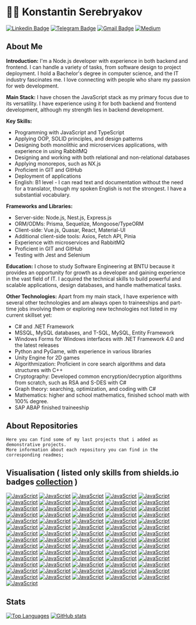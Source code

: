 # 👨‍💻 Konstantin Serebryakov

[![Linkedin Badge](https://img.shields.io/badge/-LinkedIn-blue?style=for-the-badge&logo=Linkedin&logoColor=white&link=https://www.linkedin.com/in/KonstantinSerebryakov/)](https://www.linkedin.com/in/KonstantinSerebryakov)
[![Telegram Badge](https://img.shields.io/badge/-Telegram-gray?style=for-the-badge&logo=Telegram&logoColor=white&link=https://t.me/KonstantinSerebryakov)](https://t.me/KonstantinSerebryakov)
[![Gmail Badge](https://img.shields.io/badge/-Gmail-c14438?style=for-the-badge&logo=Gmail&logoColor=white&link=mailto:konstantinserebryakov2000@gmail.com)](mailto:konstantinserebryakov2000@gmail.com)
[![Medium](https://img.shields.io/badge/Medium-12100E?style=for-the-badge&logo=medium&logoColor=white)](mailto:konstantinserebryakov2000@gmail.com)

## About Me
**Introduction:**
I'm a Node.js developer with experience in both backend and frontend. I can handle a variety of tasks, from software design to project deployment. I hold a Bachelor's degree in computer science, and the IT industry fascinates me. I love connecting with people who share my passion for web development.

**Main Stack:**
I have chosen the JavaScript stack as my primary focus due to its versatility. I have experience using it for both backend and frontend development, although my strength lies in backend development.

**Key Skills:**
- Programming with JavaScript and TypeScript
- Applying OOP, SOLID principles, and design patterns
- Designing both monolithic and microservices applications, with experience in using RabbitMQ
- Designing and working with both relational and non-relational databases
- Applying monorepos, such as NX.js
- Proficient in GIT and GitHub
- Deployment of applications
- English: B1 level - I can read text and documentation without the need for a translator, though my spoken English is not the strongest. I have a substantial vocabulary.

**Frameworks and Libraries:**
- Server-side: Node.js, Nest.js, Express.js
- ORM/ODMs: Prisma, Sequelize, Mongoose/TypeORM
- Client-side: Vue.js, Quasar, React, Material-UI
- Additional client-side tools: Axios, Fetch API, Pinia
- Experience with microservices and RabbitMQ
- Proficient in GIT and GitHub
- Testing with Jest and Selenium

**Education:**
I chose to study Software Engineering at BNTU because it provides an opportunity for growth as a developer and gaining experience in the vast field of IT. I acquired the technical skills to build powerful and scalable applications, design databases, and handle mathematical tasks.

**Other Technologies:**
Apart from my main stack, I have experience with several other technologies and am always open to traineeships and part-time jobs involving them or exploring new technologies not listed in my current skillset yet:
- C# and .NET Framework
- MSSQL, MySQL databases, and T-SQL, MySQL, Entity Framework
- Windows Forms for Windows interfaces with .NET Framework 4.0 and the latest releases
- Python and PyGame, with experience in various libraries
- Unity Engine for 2D games
- Algorithmization: Proficient in core search algorithms and data structures with C++
- Cryptography: Developed common encryption/decryption algorithms from scratch, such as RSA and S-DES with C#
- Graph theory: searching, optimization, and coding with C#
- Mathematics: higher and school mathematics, finished school math with 100% degree.
- SAP ABAP finished traineeship

## About Repositories

    Here you can find some of my last projects that i added as demonstrative projects.
    More information about each repository you can find in the corresponding readmes;

## Visualisation ( listed only skills from shields.io badges [collection](https://github.com/Ileriayo/markdown-badges) )

[![JavaScript](https://img.shields.io/badge/Medium-12100E?style=for-the-badge&logo=medium&logoColor=white)](https://github.com/KonstantinSerebryakov/)
[![JavaScript](https://img.shields.io/badge/Heroku-430098?style=for-the-badge&logo=heroku&logoColor=white
)](https://github.com/KonstantinSerebryakov/)
[![JavaScript](https://img.shields.io/badge/MongoDB-4EA94B?style=for-the-badge&logo=mongodb&logoColor=white)](https://github.com/KonstantinSerebryakov/)
[![JavaScript](https://img.shields.io/badge/MySQL-005C84?style=for-the-badge&logo=mysql&logoColor=white
)](https://github.com/KonstantinSerebryakov/)
[![JavaScript](https://img.shields.io/badge/Sqlite-003B57?style=for-the-badge&logo=sqlite&logoColor=white
)](https://github.com/KonstantinSerebryakov/)
[![JavaScript](https://img.shields.io/badge/PostgreSQL-316192?style=for-the-badge&logo=postgresql&logoColor=white
)](https://github.com/KonstantinSerebryakov/)
[![JavaScript](https://img.shields.io/badge/rabbitmq-%23FF6600.svg?&style=for-the-badge&logo=rabbitmq&logoColor=white
)](https://github.com/KonstantinSerebryakov/)
[![JavaScript](https://img.shields.io/badge/redis-%23DD0031.svg?&style=for-the-badge&logo=redis&logoColor=white
)](https://github.com/KonstantinSerebryakov/)
[![JavaScript](https://img.shields.io/badge/SQLite-07405E?style=for-the-badge&logo=sqlite&logoColor=white
)](https://github.com/KonstantinSerebryakov/)
[![JavaScript](https://img.shields.io/badge/Supabase-181818?style=for-the-badge&logo=supabase&logoColor=white
)](https://github.com/KonstantinSerebryakov/)
[![JavaScript](https://img.shields.io/badge/.NET-512BD4?style=for-the-badge&logo=dotnet&logoColor=white)](https://github.com/KonstantinSerebryakov/)
[![JavaScript](https://img.shields.io/badge/axios-671ddf?&style=for-the-badge&logo=axios&logoColor=white
)](https://github.com/KonstantinSerebryakov/)
[![JavaScript](https://img.shields.io/badge/Babel-F9DC3E?style=for-the-badge&logo=babel&logoColor=white
)](https://github.com/KonstantinSerebryakov/)
[![JavaScript](https://img.shields.io/badge/Bootstrap-563D7C?style=for-the-badge&logo=bootstrap&logoColor=white
)](https://github.com/KonstantinSerebryakov/)
[![JavaScript](https://img.shields.io/badge/CMake-064F8C?style=for-the-badge&logo=cmake&logoColor=white
)](https://github.com/KonstantinSerebryakov/)
[![JavaScript](https://img.shields.io/badge/Docker-2CA5E0?style=for-the-badge&logo=docker&logoColor=white
)](https://github.com/KonstantinSerebryakov/)
[![JavaScript](https://img.shields.io/badge/Electron-2B2E3A?style=for-the-badge&logo=electron&logoColor=9FEAF9
)](https://github.com/KonstantinSerebryakov/)
[![JavaScript](https://img.shields.io/badge/Express%20js-000000?style=for-the-badge&logo=express&logoColor=white
)](https://github.com/KonstantinSerebryakov/)
[![JavaScript](https://img.shields.io/badge/Jest-C21325?style=for-the-badge&logo=jest&logoColor=white
)](https://github.com/KonstantinSerebryakov/)
[![JavaScript](https://img.shields.io/badge/JWT-000000?style=for-the-badge&logo=JSON%20web%20tokens&logoColor=white
)](https://github.com/KonstantinSerebryakov/)
[![JavaScript](https://img.shields.io/badge/Material%20UI-007FFF?style=for-the-badge&logo=mui&logoColor=white
)](https://github.com/KonstantinSerebryakov/)
[![JavaScript](https://img.shields.io/badge/nestjs-E0234E?style=for-the-badge&logo=nestjs&logoColor=white
)](https://github.com/KonstantinSerebryakov/)
[![JavaScript](https://img.shields.io/badge/Node%20js-339933?style=for-the-badge&logo=nodedotjs&logoColor=white
)](https://github.com/KonstantinSerebryakov/)
[![JavaScript](https://img.shields.io/badge/npm-CB3837?style=for-the-badge&logo=npm&logoColor=white
)](https://github.com/KonstantinSerebryakov/)
[![JavaScript](https://img.shields.io/badge/Postman-FF6C37?style=for-the-badge&logo=Postman&logoColor=white
)](https://github.com/KonstantinSerebryakov/)
[![JavaScript](https://img.shields.io/badge/Quasar-1976D2?style=for-the-badge&logo=quasar&logoColor=white
)](https://github.com/KonstantinSerebryakov/)
[![JavaScript](https://img.shields.io/badge/React-20232A?style=for-the-badge&logo=react&logoColor=61DAFB
)](https://github.com/KonstantinSerebryakov/)
[![JavaScript](https://img.shields.io/badge/redis-CC0000.svg?&style=for-the-badge&logo=redis&logoColor=white
)](https://github.com/KonstantinSerebryakov/)
[![JavaScript](https://img.shields.io/badge/SAP-0FAAFF?style=for-the-badge&logo=sap&logoColor=white
)](https://github.com/KonstantinSerebryakov/)
[![JavaScript](https://img.shields.io/badge/Sass-CC6699?style=for-the-badge&logo=sass&logoColor=white
)](https://github.com/KonstantinSerebryakov/)
[![JavaScript](https://img.shields.io/badge/Selenium-43B02A?style=for-the-badge&logo=Selenium&logoColor=white
)](https://github.com/KonstantinSerebryakov/)
[![JavaScript](https://img.shields.io/badge/Shell_Script-121011?style=for-the-badge&logo=gnu-bash&logoColor=white
)](https://github.com/KonstantinSerebryakov/)
[![JavaScript](https://img.shields.io/badge/Socket.io-010101?&style=for-the-badge&logo=Socket.io&logoColor=white
)](https://github.com/KonstantinSerebryakov/)
[![JavaScript](https://img.shields.io/badge/Swagger-85EA2D?style=for-the-badge&logo=Swagger&logoColor=white
)](https://github.com/KonstantinSerebryakov/)
[![JavaScript](https://img.shields.io/badge/ts--node-3178C6?style=for-the-badge&logo=ts-node&logoColor=white
)](https://github.com/KonstantinSerebryakov/)
[![JavaScript](https://img.shields.io/badge/Unity-100000?style=for-the-badge&logo=unity&logoColor=white)](https://github.com/KonstantinSerebryakov/)
[![JavaScript](https://img.shields.io/badge/Vue%20js-35495E?style=for-the-badge&logo=vuedotjs&logoColor=4FC08D
)](https://github.com/KonstantinSerebryakov/)
[![JavaScript](https://img.shields.io/badge/Webpack-8DD6F9?style=for-the-badge&logo=Webpack&logoColor=white
)](https://github.com/KonstantinSerebryakov/)
[![JavaScript](https://img.shields.io/badge/CLion-000000?style=for-the-badge&logo=clion&logoColor=white
)](https://github.com/KonstantinSerebryakov/)
[![JavaScript](https://img.shields.io/badge/Delphi_RAD_Studio-B22222?style=for-the-badge&logo=delphi&logoColor=white
)](https://github.com/KonstantinSerebryakov/)
[![JavaScript](https://img.shields.io/badge/Eclipse-2C2255?style=for-the-badge&logo=eclipse&logoColor=white
)](https://github.com/KonstantinSerebryakov/)
[![JavaScript](https://img.shields.io/badge/IntelliJ_IDEA-000000.svg?style=for-the-badge&logo=intellij-idea&logoColor=white
)](https://github.com/KonstantinSerebryakov/)
[![JavaScript](http://img.shields.io/badge/-PHPStorm-181717?style=for-the-badge&logo=phpstorm&logoColor=white
)](https://github.com/KonstantinSerebryakov/)
[![JavaScript](https://img.shields.io/badge/PyCharm-000000.svg?&style=for-the-badge&logo=PyCharm&logoColor=white
)](https://github.com/KonstantinSerebryakov/)
[![JavaScript](https://img.shields.io/badge/sublime_text-%23575757.svg?&style=for-the-badge&logo=sublime-text&logoColor=important
)](https://github.com/KonstantinSerebryakov/)
[![JavaScript](https://img.shields.io/badge/VSCode-0078D4?style=for-the-badge&logo=visual%20studio%20code&logoColor=white
)](https://github.com/KonstantinSerebryakov/)
[![JavaScript](https://img.shields.io/badge/Visual_Studio-5C2D91?style=for-the-badge&logo=visual%20studio&logoColor=white
)](https://github.com/KonstantinSerebryakov/)
[![JavaScript](https://img.shields.io/badge/Visual_Studio_Code-0078D4?style=for-the-badge&logo=visual%20studio%20code&logoColor=white
)](https://github.com/KonstantinSerebryakov/)
[![JavaScript](https://img.shields.io/badge/C-00599C?style=for-the-badge&logo=c&logoColor=white
)](https://github.com/KonstantinSerebryakov/)
[![JavaScript](https://img.shields.io/badge/C%23-239120?style=for-the-badge&logo=c-sharp&logoColor=white
)](https://github.com/KonstantinSerebryakov/)
[![JavaScript](https://img.shields.io/badge/C%2B%2B-00599C?style=for-the-badge&logo=c%2B%2B&logoColor=white
)](https://github.com/KonstantinSerebryakov/)
[![JavaScript](https://img.shields.io/badge/CSS3-1572B6?style=for-the-badge&logo=css3&logoColor=white
)](https://github.com/KonstantinSerebryakov/)
[![JavaScript](https://img.shields.io/badge/Delphi-B22222?style=for-the-badge&logo=delphi&logoColor=white
)](https://github.com/KonstantinSerebryakov/)
[![JavaScript](https://img.shields.io/badge/HTML5-E34F26?style=for-the-badge&logo=html5&logoColor=white
)](https://github.com/KonstantinSerebryakov/)
[![JavaScript](https://img.shields.io/badge/JavaScript-323330?style=for-the-badge&logo=javascript&logoColor=F7DF1E
)](https://github.com/KonstantinSerebryakov/)
[![JavaScript](https://img.shields.io/badge/json-5E5C5C?style=for-the-badge&logo=json&logoColor=white
)](https://github.com/KonstantinSerebryakov/)
[![JavaScript](https://img.shields.io/badge/Numpy-777BB4?style=for-the-badge&logo=numpy&logoColor=white
)](https://github.com/KonstantinSerebryakov/)
[![JavaScript](https://img.shields.io/badge/Pandas-2C2D72?style=for-the-badge&logo=pandas&logoColor=white
)](https://github.com/KonstantinSerebryakov/)
[![JavaScript](https://img.shields.io/badge/Python-FFD43B?style=for-the-badge&logo=python&logoColor=blue
)](https://github.com/KonstantinSerebryakov/)
[![JavaScript](https://img.shields.io/badge/Rust-black?style=for-the-badge&logo=rust&logoColor=#E57324
)](https://github.com/KonstantinSerebryakov/)
[![JavaScript](https://img.shields.io/badge/TypeScript-007ACC?style=for-the-badge&logo=typescript&logoColor=white
)](https://github.com/KonstantinSerebryakov/)
[![JavaScript](https://img.shields.io/badge/WebAssembly-654FF0?style=for-the-badge&logo=WebAssembly&logoColor=white
)](https://github.com/KonstantinSerebryakov/)
[![JavaScript](https://img.shields.io/badge/eslint-3A33D1?style=for-the-badge&logo=eslint&logoColor=white
)](https://github.com/KonstantinSerebryakov/)
[![JavaScript](https://img.shields.io/badge/prettier-1A2C34?style=for-the-badge&logo=prettier&logoColor=F7BA3E
)](https://github.com/KonstantinSerebryakov/)
[![JavaScript](https://img.shields.io/badge/Google%20Sheets-34A853?style=for-the-badge&logo=google-sheets&logoColor=white
)](https://github.com/KonstantinSerebryakov/)
[![JavaScript](https://img.shields.io/badge/LibreOffice-18A303?style=for-the-badge&logo=LibreOffice&logoColor=white
)](https://github.com/KonstantinSerebryakov/)
[![JavaScript](https://img.shields.io/badge/Trello-0052CC?style=for-the-badge&logo=trello&logoColor=white
)](https://github.com/KonstantinSerebryakov/)
[![JavaScript](https://img.shields.io/badge/Prisma-3982CE?style=for-the-badge&logo=Prisma&logoColor=white
)](https://github.com/KonstantinSerebryakov/)
[![JavaScript](https://img.shields.io/badge/Sequelize-52B0E7?style=for-the-badge&logo=Sequelize&logoColor=white
)](https://github.com/KonstantinSerebryakov/)
[![JavaScript](https://img.shields.io/badge/Ubuntu-E95420?style=for-the-badge&logo=ubuntu&logoColor=white
)](https://github.com/KonstantinSerebryakov/)
[![JavaScript](https://img.shields.io/badge/Windows-0078D6?style=for-the-badge&logo=windows&logoColor=white
)](https://github.com/KonstantinSerebryakov/)

<!--    
## My technologies

[![JavaScript](https://img.shields.io/badge/-JavaScript-black?style=flat-square&logo=javascript&link=https://github.com/KonstantinSerebryakov/)](https://github.com/KonstantinSerebryakov/)
[![TypeScript](https://img.shields.io/badge/-TypeScript-black?style=flat-square&logo=typescript&link=https://github.com/KonstantinSerebryakov/)](https://github.com/KonstantinSerebryakov/)
[![Node.js](https://img.shields.io/badge/-Node.js-black?style=flat-square&logo=nodedotjs&link=https://github.com/KonstantinSerebryakov/)](https://github.com/KonstantinSerebryakov/)
[//]: # (TODO: create pretty badges and group them)
[//]: # (icons codes: https://github.com/simple-icons/simple-icons/blob/develop/slugs.md)
[![JavaScript](https://img.shields.io/badge/-JavaScript-black?style=flat-square&logo=javascript&link=https://github.com/KonstantinSerebryakov/KonstantinSerebryakov/)](https://github.com/KonstantinSerebryakov/)
[![TypeScript](https://img.shields.io/badge/-TypeScript-black?style=flat-square&logo=typescript&link=https://github.com/KonstantinSerebryakov/KonstantinSerebryakov/)](https://github.com/KonstantinSerebryakov/)
[![Node.JS](https://img.shields.io/badge/-Node.js-black?style=flat-square&logo=nodedotjs&link=https://github.com/KonstantinSerebryakov/KonstantinSerebryakov/)](https://github.com/KonstantinSerebryakov/)
[![Node.JS](https://img.shields.io/badge/-NodeJs-black?style=flat-square&logo=nodedotjs&link=https://github.com/KonstantinSerebryakov/KonstantinSerebryakov/)](https://github.com/KonstantinSerebryakov/)
[![Node.JS](https://img.shields.io/badge/-NodeJs-black?style=flat-square&logo=nodedotjs&link=https://github.com/KonstantinSerebryakov/KonstantinSerebryakov/)](https://github.com/KonstantinSerebryakov/)
[![Node.JS](https://img.shields.io/badge/-NodeJs-black?style=flat-square&logo=nodedotjs&link=https://github.com/KonstantinSerebryakov/KonstantinSerebryakov/)](https://github.com/KonstantinSerebryakov/)
[![Node.JS](https://img.shields.io/badge/-NodeJs-black?style=flat-square&logo=nodedotjs&link=https://github.com/KonstantinSerebryakov/KonstantinSerebryakov/)](https://github.com/KonstantinSerebryakov/)
[![Node.JS](https://img.shields.io/badge/-NodeJs-black?style=flat-square&logo=nodedotjs&link=https://github.com/KonstantinSerebryakov/KonstantinSerebryakov/)](https://github.com/KonstantinSerebryakov/)
[![Node.JS](https://img.shields.io/badge/-NodeJs-black?style=flat-square&logo=nodedotjs&link=https://github.com/KonstantinSerebryakov/KonstantinSerebryakov/)](https://github.com/KonstantinSerebryakov/)
[![Node.JS](https://img.shields.io/badge/-NodeJs-black?style=flat-square&logo=nodedotjs&link=https://github.com/KonstantinSerebryakov/KonstantinSerebryakov/)](https://github.com/KonstantinSerebryakov/)
[![Node.JS](https://img.shields.io/badge/-NodeJs-black?style=flat-square&logo=nodedotjs&link=https://github.com/KonstantinSerebryakov/KonstantinSerebryakov/)](https://github.com/KonstantinSerebryakov/)
[![Node.JS](https://img.shields.io/badge/-NodeJs-black?style=flat-square&logo=nodedotjs&link=https://github.com/KonstantinSerebryakov/KonstantinSerebryakov/)](https://github.com/KonstantinSerebryakov/)
[![Node.JS](https://img.shields.io/badge/-NodeJs-black?style=flat-square&logo=nodedotjs&link=https://github.com/KonstantinSerebryakov/KonstantinSerebryakov/)](https://github.com/KonstantinSerebryakov/)
[![Node.JS](https://img.shields.io/badge/-NodeJs-black?style=flat-square&logo=nodedotjs&link=https://github.com/KonstantinSerebryakov/KonstantinSerebryakov/)](https://github.com/KonstantinSerebryakov/)
[![Node.JS](https://img.shields.io/badge/-NodeJs-black?style=flat-square&logo=nodedotjs&link=https://github.com/KonstantinSerebryakov/KonstantinSerebryakov/)](https://github.com/KonstantinSerebryakov/)
[![Node.JS](https://img.shields.io/badge/-NodeJs-black?style=flat-square&logo=nodedotjs&link=https://github.com/KonstantinSerebryakov/KonstantinSerebryakov/)](https://github.com/KonstantinSerebryakov/)
[![Node.JS](https://img.shields.io/badge/-NodeJs-black?style=flat-square&logo=nodedotjs&link=https://github.com/KonstantinSerebryakov/KonstantinSerebryakov/)](https://github.com/KonstantinSerebryakov/)
[![Node.JS](https://img.shields.io/badge/-NodeJs-black?style=flat-square&logo=nodedotjs&link=https://github.com/KonstantinSerebryakov/KonstantinSerebryakov/)](https://github.com/KonstantinSerebryakov/)
[![Node.JS](https://img.shields.io/badge/-NodeJs-black?style=flat-square&logo=nodedotjs&link=https://github.com/KonstantinSerebryakov/KonstantinSerebryakov/)](https://github.com/KonstantinSerebryakov/)
-->

## Stats

[![Top Languages](https://github-readme-stats.vercel.app/api/top-langs/?username=KonstantinSerebryakov&layout=compact)](https://github.com/anuraghazra/github-readme-stats)
[![GitHub stats](https://github-readme-stats.vercel.app/api?username=KonstantinSerebryakov)](https://github.com/anuraghazra/github-readme-stats)

<!---
- 👋 Hi, I’m @KonstantinSerebryakov
- 👀 I’m interested in ...
- 🌱 I’m currently learning ...
- 💞️ I’m looking to collaborate on ...
- 📫 How to reach me ...


KonstantinSerebryakov/KonstantinSerebryakov is a ✨ special ✨ repository because its `README.md` (this file) appears on your GitHub profile.
You can click the Preview link to take a look at your changes.
--->
